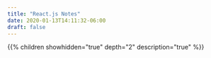 ```yaml
---
title: "React.js Notes"
date: 2020-01-13T14:11:32-06:00
draft: false
---
```


{{% children showhidden="true" depth="2" description="true" %}}
